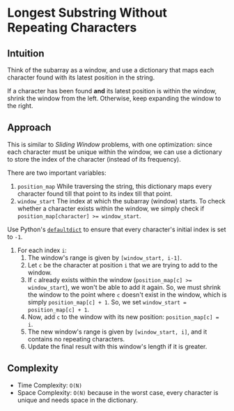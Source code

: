 # Longest Substring Without Repeating Characters

## Intuition

Think of the subarray as a window, and use a dictionary that maps each character found with its latest position in the string.

If a character has been found **and** its latest position is within the window, shrink the window from the left. Otherwise, keep expanding the window to the right.

## Approach

This is similar to _Sliding Window_ problems, with one optimization: since each character must be unique within the window, we can use a dictionary to store the index of the character (instead of its frequency).

There are two important variables:

1. `position_map`
   While traversing the string, this dictionary maps every character found till that point to its index till that point.
1. `window_start`
   The index at which the subarray (window) starts. To check whether a character exists within the window, we simply check if `position_map[character] >= window_start`.

Use Python's [`defaultdict`](https://docs.python.org/3/library/collections.html#collections.defaultdict) to ensure that every character's initial index is set to `-1`.

1. For each index `i`:
    1. The window's range is given by `[window_start, i-1]`.
    1. Let `c` be the character at position `i` that we are trying to add to the window.
    1. If `c` already exists within the window (`position_map[c] >= window_start`), we won't be able to add it again. So, we must shrink the window to the point where `c` doesn't exist in the window, which is simply `position_map[c] + 1`. So, we set `window_start = position_map[c] + 1`.
    1. Now, add `c` to the window with its new position: `position_map[c] = i`.
    1. The new window's range is given by `[window_start, i]`, and it contains no repeating characters.
    1. Update the final result with this window's length if it is greater.

## Complexity

- Time Complexity: `O(N)`
- Space Complexity: `O(N)` because in the worst case, every character is unique and needs space in the dictionary.
